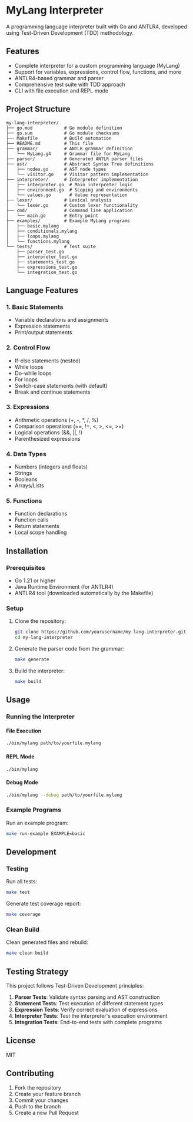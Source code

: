 # MyLang Interpreter

A programming language interpreter built with Go and ANTLR4, developed using Test-Driven Development (TDD) methodology.

## Features

- Complete interpreter for a custom programming language (MyLang)
- Support for variables, expressions, control flow, functions, and more
- ANTLR4-based grammar and parser
- Comprehensive test suite with TDD approach
- CLI with file execution and REPL mode

## Project Structure

```
my-lang-interpreter/
├── go.mod            # Go module definition
├── go.sum            # Go module checksums
├── Makefile          # Build automation
├── README.md         # This file
├── grammar/          # ANTLR grammar definition
│   └── MyLang.g4     # Grammar file for MyLang
├── parser/           # Generated ANTLR parser files
├── ast/              # Abstract Syntax Tree definitions
│   ├── nodes.go      # AST node types
│   └── visitor.go    # Visitor pattern implementation
├── interpreter/      # Interpreter implementation
│   ├── interpreter.go  # Main interpreter logic
│   ├── environment.go  # Scoping and environments
│   └── values.go       # Value representation
├── lexer/            # Lexical analysis
│   └── lexer.go      # Custom lexer functionality
├── cmd/              # Command line application
│   └── main.go       # Entry point
├── examples/         # Example MyLang programs
│   ├── basic.mylang
│   ├── conditionals.mylang
│   ├── loops.mylang
│   └── functions.mylang
└── tests/            # Test suite
    ├── parser_test.go
    ├── interpreter_test.go
    ├── statements_test.go
    ├── expressions_test.go
    └── integration_test.go
```

## Language Features

### 1. Basic Statements
- Variable declarations and assignments
- Expression statements
- Print/output statements

### 2. Control Flow
- If-else statements (nested)
- While loops
- Do-while loops
- For loops
- Switch-case statements (with default)
- Break and continue statements

### 3. Expressions
- Arithmetic operations (+, -, *, /, %)
- Comparison operations (==, !=, <, >, <=, >=)
- Logical operations (&&, ||, !)
- Parenthesized expressions

### 4. Data Types
- Numbers (integers and floats)
- Strings
- Booleans
- Arrays/Lists

### 5. Functions
- Function declarations
- Function calls
- Return statements
- Local scope handling

## Installation

### Prerequisites

- Go 1.21 or higher
- Java Runtime Environment (for ANTLR4)
- ANTLR4 tool (downloaded automatically by the Makefile)

### Setup

1. Clone the repository:
   ```bash
   git clone https://github.com/yourusername/my-lang-interpreter.git
   cd my-lang-interpreter
   ```

2. Generate the parser code from the grammar:
   ```bash
   make generate
   ```

3. Build the interpreter:
   ```bash
   make build
   ```

## Usage

### Running the Interpreter

#### File Execution
```bash
./bin/mylang path/to/yourfile.mylang
```

#### REPL Mode
```bash
./bin/mylang
```

#### Debug Mode
```bash
./bin/mylang --debug path/to/yourfile.mylang
```

### Example Programs

Run an example program:
```bash
make run-example EXAMPLE=basic
```

## Development

### Testing

Run all tests:
```bash
make test
```

Generate test coverage report:
```bash
make coverage
```

### Clean Build

Clean generated files and rebuild:
```bash
make clean build
```

## Testing Strategy

This project follows Test-Driven Development principles:

1. **Parser Tests**: Validate syntax parsing and AST construction
2. **Statement Tests**: Test execution of different statement types
3. **Expression Tests**: Verify correct evaluation of expressions
4. **Interpreter Tests**: Test the interpreter's execution environment
5. **Integration Tests**: End-to-end tests with complete programs

## License

MIT

## Contributing

1. Fork the repository
2. Create your feature branch
3. Commit your changes
4. Push to the branch
5. Create a new Pull Request
